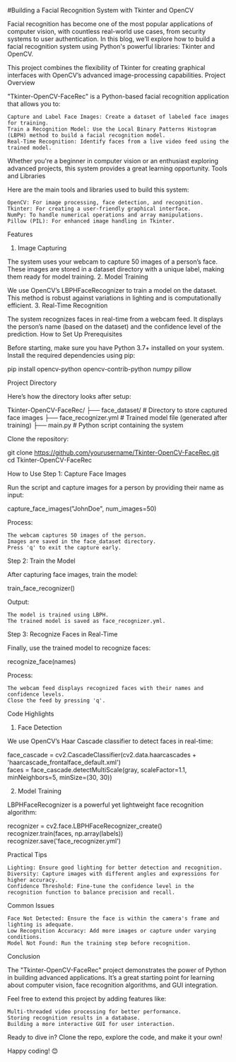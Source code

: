 #Building a Facial Recognition System with Tkinter and OpenCV

Facial recognition has become one of the most popular applications of computer vision, with countless real-world use cases, from security systems to user authentication. In this blog, we’ll explore how to build a facial recognition system using Python's powerful libraries: Tkinter and OpenCV.

This project combines the flexibility of Tkinter for creating graphical interfaces with OpenCV’s advanced image-processing capabilities.
Project Overview

"Tkinter-OpenCV-FaceRec" is a Python-based facial recognition application that allows you to:

    Capture and Label Face Images: Create a dataset of labeled face images for training.
    Train a Recognition Model: Use the Local Binary Patterns Histogram (LBPH) method to build a facial recognition model.
    Real-Time Recognition: Identify faces from a live video feed using the trained model.

Whether you're a beginner in computer vision or an enthusiast exploring advanced projects, this system provides a great learning opportunity.
Tools and Libraries

Here are the main tools and libraries used to build this system:

    OpenCV: For image processing, face detection, and recognition.
    Tkinter: For creating a user-friendly graphical interface.
    NumPy: To handle numerical operations and array manipulations.
    Pillow (PIL): For enhanced image handling in Tkinter.

Features
1. Image Capturing

The system uses your webcam to capture 50 images of a person’s face. These images are stored in a dataset directory with a unique label, making them ready for model training.
2. Model Training

We use OpenCV’s LBPHFaceRecognizer to train a model on the dataset. This method is robust against variations in lighting and is computationally efficient.
3. Real-Time Recognition

The system recognizes faces in real-time from a webcam feed. It displays the person’s name (based on the dataset) and the confidence level of the prediction.
How to Set Up
Prerequisites

Before starting, make sure you have Python 3.7+ installed on your system. Install the required dependencies using pip:

pip install opencv-python opencv-contrib-python numpy pillow  

Project Directory

Here’s how the directory looks after setup:

Tkinter-OpenCV-FaceRec/
├── face_dataset/          # Directory to store captured face images
├── face_recognizer.yml    # Trained model file (generated after training)
├── main.py                # Python script containing the system

Clone the repository:

git clone https://github.com/yourusername/Tkinter-OpenCV-FaceRec.git  
cd Tkinter-OpenCV-FaceRec  

How to Use
Step 1: Capture Face Images

Run the script and capture images for a person by providing their name as input:

capture_face_images("JohnDoe", num_images=50)  

Process:

    The webcam captures 50 images of the person.
    Images are saved in the face_dataset directory.
    Press 'q' to exit the capture early.

Step 2: Train the Model

After capturing face images, train the model:

train_face_recognizer()  

Output:

    The model is trained using LBPH.
    The trained model is saved as face_recognizer.yml.

Step 3: Recognize Faces in Real-Time

Finally, use the trained model to recognize faces:

recognize_face(names)  

Process:

    The webcam feed displays recognized faces with their names and confidence levels.
    Close the feed by pressing 'q'.

Code Highlights
1. Face Detection

We use OpenCV’s Haar Cascade classifier to detect faces in real-time:

face_cascade = cv2.CascadeClassifier(cv2.data.haarcascades + 'haarcascade_frontalface_default.xml')  
faces = face_cascade.detectMultiScale(gray, scaleFactor=1.1, minNeighbors=5, minSize=(30, 30))  

2. Model Training

LBPHFaceRecognizer is a powerful yet lightweight face recognition algorithm:

recognizer = cv2.face.LBPHFaceRecognizer_create()  
recognizer.train(faces, np.array(labels))  
recognizer.save('face_recognizer.yml')  

Practical Tips

    Lighting: Ensure good lighting for better detection and recognition.
    Diversity: Capture images with different angles and expressions for higher accuracy.
    Confidence Threshold: Fine-tune the confidence level in the recognition function to balance precision and recall.

Common Issues

    Face Not Detected: Ensure the face is within the camera's frame and lighting is adequate.
    Low Recognition Accuracy: Add more images or capture under varying conditions.
    Model Not Found: Run the training step before recognition.

Conclusion

The "Tkinter-OpenCV-FaceRec" project demonstrates the power of Python in building advanced applications. It’s a great starting point for learning about computer vision, face recognition algorithms, and GUI integration.

Feel free to extend this project by adding features like:

    Multi-threaded video processing for better performance.
    Storing recognition results in a database.
    Building a more interactive GUI for user interaction.

Ready to dive in? Clone the repo, explore the code, and make it your own!

Happy coding! 😊
